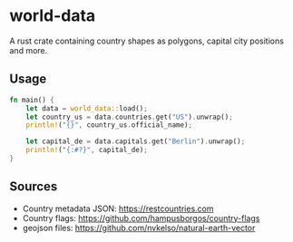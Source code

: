 # world-data

A rust crate containing country shapes as polygons, capital city positions and more.

## Usage

```rust
fn main() {
    let data = world_data::load();
    let country_us = data.countries.get("US").unwrap();
    println!("{}", country_us.official_name);

    let capital_de = data.capitals.get("Berlin").unwrap();
    println!("{:#?}", capital_de);
}
```

## Sources

- Country metadata JSON: https://restcountries.com
- Country flags: https://github.com/hampusborgos/country-flags
- geojson files: https://github.com/nvkelso/natural-earth-vector